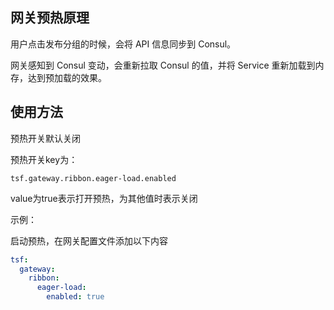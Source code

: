 ## 网关预热原理

用户点击发布分组的时候，会将 API 信息同步到 Consul。

网关感知到 Consul 变动，会重新拉取 Consul 的值，并将 Service 重新加载到内存，达到预加载的效果。



## 使用方法

预热开关默认关闭

预热开关key为：

```
tsf.gateway.ribbon.eager-load.enabled
```

value为true表示打开预热，为其他值时表示关闭

示例：

启动预热，在网关配置文件添加以下内容

```yaml
tsf:
  gateway:
    ribbon:
      eager-load:
        enabled: true
```

